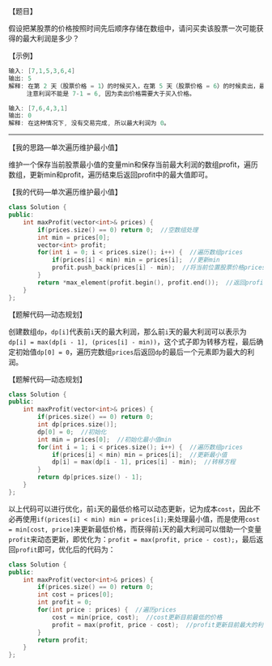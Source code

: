 【题目】

假设把某股票的价格按照时间先后顺序存储在数组中，请问买卖该股票一次可能获得的最大利润是多少？

【示例】

```c++
输入: [7,1,5,3,6,4]
输出: 5
解释: 在第 2 天（股票价格 = 1）的时候买入，在第 5 天（股票价格 = 6）的时候卖出，最大利润 = 6-1 = 5 。
     注意利润不能是 7-1 = 6, 因为卖出价格需要大于买入价格。
```

```c++
输入: [7,6,4,3,1]
输出: 0
解释: 在这种情况下, 没有交易完成, 所以最大利润为 0。
```

---

【我的思路—单次遍历维护最小值】

维护一个保存当前股票最小值的变量min和保存当前最大利润的数组profit，遍历数组，更新min和profit，遍历结束后返回profit中的最大值即可。

【我的代码—单次遍历维护最小值】

```c++
class Solution {
public:
    int maxProfit(vector<int>& prices) {
        if(prices.size() == 0) return 0;  //空数组处理
        int min = prices[0];
        vector<int> profit;
        for(int i = 0; i < prices.size(); i++) {  //遍历数组prices
            if(prices[i] < min) min = prices[i];  //更新min
            profit.push_back(prices[i] - min);  //将当前位置股票价格prices[i]能取得的最大利润存入profit中
        }
        return *max_element(profit.begin(), profit.end());  //返回profit中的最大值
    }
};
```

【题解代码—动态规划】

创建数组`dp`，`dp[i]`代表前`i`天的最大利润，那么前`i`天的最大利润可以表示为`dp[i] = max(dp[i - 1], (prices[i] - min))`，这个式子即为转移方程，最后确定初始值`dp[0] = 0`，遍历完数组`prices`后返回`dp`的最后一个元素即为最大的利润。

【题解代码—动态规划】

```c++
class Solution {
public:
    int maxProfit(vector<int>& prices) {
        if(prices.size() == 0) return 0;
        int dp[prices.size()];
        dp[0] = 0;  //初始化
        int min = prices[0];  //初始化最小值min
        for(int i = 1; i < prices.size(); i++) {  //遍历数组prices
            if(prices[i] < min) min = prices[i];  //更新最小值
            dp[i] = max(dp[i - 1], prices[i] - min);  //转移方程
        }
        return dp[prices.size() - 1];  
    }
};
```

以上代码可以进行优化，前`i`天的最低价格可以动态更新，记为成本`cost`，因此不必再使用`if(prices[i] < min) min = prices[i];`来处理最小值，而是使用`cost = min[cost, price]`来更新最低价格，而获得前`i`天的最大利润可以借助一个变量`profit`来动态更新，即优化为：`profit = max(profit, price - cost);`，最后返回`profit`即可，优化后的代码为：

```c++
class Solution {
public:
    int maxProfit(vector<int>& prices) {
        if(prices.size() == 0) return 0;
        int cost = prices[0];
        int profit = 0;
        for(int price : prices) {  //遍历prices
            cost = min(price, cost);  //cost更新目前最低的价格
            profit = max(profit, price - cost);  //profit更新目前最大的利润
        }
        return profit;
    }
};
```

